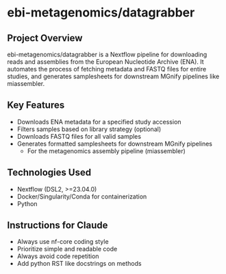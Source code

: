 # ebi-metagenomics/datagrabber

## Project Overview

ebi-metagenomics/datagrabber is a Nextflow pipeline for downloading reads and assemblies from the European Nucleotide Archive (ENA). It automates the process of fetching metadata and FASTQ files for entire studies, and generates samplesheets for downstream MGnify pipelines like miassembler.

## Key Features

- Downloads ENA metadata for a specified study accession
- Filters samples based on library strategy (optional)
- Downloads FASTQ files for all valid samples
- Generates formatted samplesheets for downstream MGnify pipelines
  - For the metagenomics assembly pipeline (miassembler)

## Technologies Used

- Nextflow (DSL2, >=23.04.0)
- Docker/Singularity/Conda for containerization
- Python

## Instructions for Claude
- Always use nf-core coding style
- Prioritize simple and readable code
- Always avoid code repetition
- Add python RST like docstrings on methods